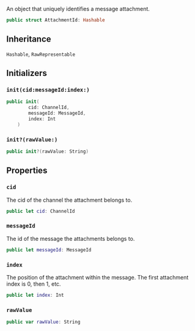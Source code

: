 
An object that uniquely identifies a message attachment.

``` swift
public struct AttachmentId: Hashable 
```

## Inheritance

`Hashable`, `RawRepresentable`

## Initializers

### `init(cid:messageId:index:)`

``` swift
public init(
        cid: ChannelId,
        messageId: MessageId,
        index: Int
    ) 
```

### `init?(rawValue:)`

``` swift
public init?(rawValue: String) 
```

## Properties

### `cid`

The cid of the channel the attachment belongs to.

``` swift
public let cid: ChannelId
```

### `messageId`

The id of the message the attachments belongs to.

``` swift
public let messageId: MessageId
```

### `index`

The position of the attachment within the message. The first attachment index is 0, then 1, etc.

``` swift
public let index: Int
```

### `rawValue`

``` swift
public var rawValue: String 
```
